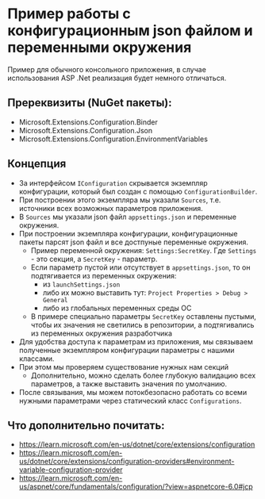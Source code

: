 # Пример работы с конфигурационным json файлом и переменными окружения

Пример для обычного консольного приложения, в случае использования ASP .Net реализация будет немного отличаться.

## Пререквизиты (NuGet пакеты):
- Microsoft.Extensions.Configuration.Binder
- Microsoft.Extensions.Configuration.Json
- Microsoft.Extensions.Configuration.EnvironmentVariables


## Концепция
- За интерфейсом `IConfiguration` скрывается экземпляр конфигурации, который был создан с помощью `ConfigurationBuilder`.
- При построении этого экземпляра мы указали `Sources`, т.е. источники всех возможных параметров приложения.
- В `Sources` мы указали json файл `appsettings.json` и переменные окружения.
- При построении экземпляра конфигурации, конфигурационные пакеты парсят json файл и все достпуные переменные окружения.
	- Пример переменной окружения: `Settings:SecretKey`. Где `Settings` - это секция, а `SecretKey` - параметр.
    - Если параметр пустой или отсутствует в `appsettings.json`, то он подтягивается из переменных окружения:
        - из `launchSettings.json`
        - либо их можно выставить тут: `Project Properties > Debug > General`
        - либо из глобальных переменных среды ОС
    - В примере специально параметры `SecretKey` оставлены пустыми, чтобы их значения не светились в репозитории, а подтягивались из переменных окружения разработчика
- Для удобства доступа к параметрам из приложения, мы связываем полученные экземпляром конфигурации параметры с нашими классами.
- При этом мы проверяем существование нужных нам секций
	- Дополнительно, можно сделать более глубокую валидацию всех параметров, а также выставить значения по умолчанию.
- После связывания, мы можем потокбезопасно работать со всеми нужными параметрами через статический класс `Configurations`.

## Что дополнительно почитать:
- https://learn.microsoft.com/en-us/dotnet/core/extensions/configuration
- https://learn.microsoft.com/en-us/dotnet/core/extensions/configuration-providers#environment-variable-configuration-provider
- https://learn.microsoft.com/en-us/aspnet/core/fundamentals/configuration/?view=aspnetcore-6.0#jcp